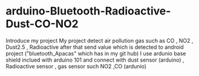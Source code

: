 # arduino-Bluetooth-Radioactive-Dust-CO-NO2
Introduce my project
  My project detect air pollution gas such as CO , NO2 , Dust2.5 , Radioactive after that send value which is detected to android project ("bluetooth_Apacas" which has in my git hub)
  I use ardunio base shield inclued with arduino 101 and connect with dust sensor (arduino) , Radioactive sensor , gas sensor such NO2 ,CO (ardunio)
  

